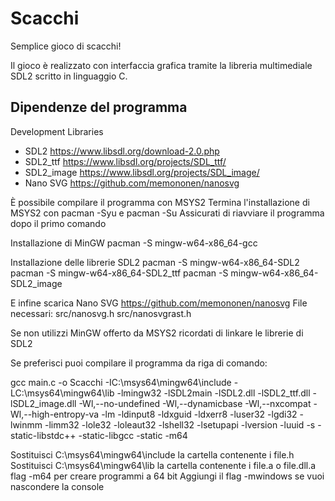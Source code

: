 # Scacchi
Semplice gioco di scacchi!

Il gioco è realizzato con interfaccia grafica tramite la libreria multimediale SDL2 scritto in linguaggio C.

## Dipendenze del programma
Development Libraries
- SDL2 https://www.libsdl.org/download-2.0.php
- SDL2_ttf https://www.libsdl.org/projects/SDL_ttf/
- SDL2_image https://www.libsdl.org/projects/SDL_image/
- Nano SVG https://github.com/memononen/nanosvg

È possibile compilare il programma con MSYS2
Termina l'installazione di MSYS2 con pacman -Syu e pacman -Su
Assicurati di riavviare il programma dopo il primo comando

Installazione di MinGW
pacman -S mingw-w64-x86_64-gcc

Installazione delle librerie SDL2
pacman -S mingw-w64-x86_64-SDL2
pacman -S mingw-w64-x86_64-SDL2_ttf
pacman -S mingw-w64-x86_64-SDL2_image

E infine scarica Nano SVG https://github.com/memononen/nanosvg
File necessari:
src/nanosvg.h
src/nanosvgrast.h

Se non utilizzi MinGW offerto da MSYS2 ricordati di linkare le librerie di SDL2

Se preferisci puoi compilare il programma da riga di comando:

gcc main.c -o Scacchi -IC:\msys64\mingw64\include -LC:\msys64\mingw64\lib -lmingw32 -lSDL2main -lSDL2.dll -lSDL2_ttf.dll -lSDL2_image.dll -Wl,--no-undefined -Wl,--dynamicbase -Wl,--nxcompat -Wl,--high-entropy-va -lm -ldinput8 -ldxguid -ldxerr8 -luser32 -lgdi32 -lwinmm -limm32 -lole32 -loleaut32 -lshell32 -lsetupapi -lversion -luuid -s -static-libstdc++ -static-libgcc -static -m64

Sostituisci C:\msys64\mingw64\include la cartella contenente i file.h
Sostituisci C:\msys64\mingw64\lib la cartella contenente i file.a o file.dll.a
flag -m64 per creare programmi a 64 bit
Aggiungi il flag -mwindows se vuoi nascondere la console
